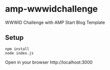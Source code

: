 # amp-wwwidchallenge
WWWID Challenge with AMP Start Blog Template

## Setup
```
npm install
node index.js

```

Open in your browser http://localhost:3000


